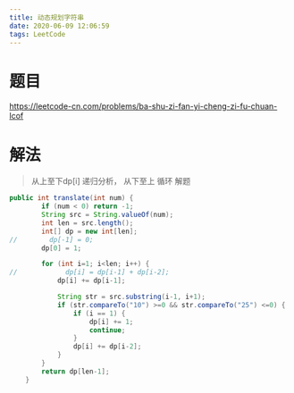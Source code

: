```yaml
---
title: 动态规划字符串
date: 2020-06-09 12:06:59
tags: LeetCode
---
```


# 题目

https://leetcode-cn.com/problems/ba-shu-zi-fan-yi-cheng-zi-fu-chuan-lcof

<!--more-->

# 解法

> 从上至下dp[i] 递归分析， 从下至上 循环  解题

```java
public int translate(int num) {
        if (num < 0) return -1;
        String src = String.valueOf(num);
        int len = src.length();
        int[] dp = new int[len];
//        dp[-1] = 0;
        dp[0] = 1;

        for (int i=1; i<len; i++) {
//            dp[i] = dp[i-1] + dp[i-2];
            dp[i] += dp[i-1];

            String str = src.substring(i-1, i+1);
            if (str.compareTo("10") >=0 && str.compareTo("25") <=0) {
                if (i == 1) {
                    dp[i] += 1;
                    continue;
                }
                dp[i] += dp[i-2];
            }
        }
        return dp[len-1];
    }
```


